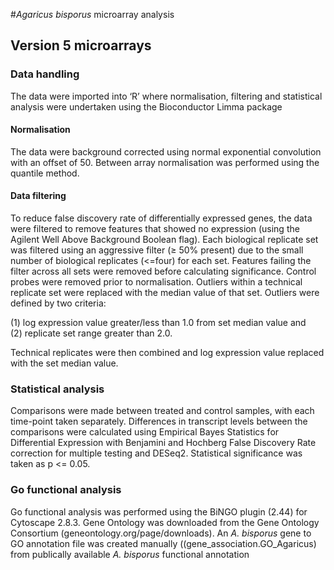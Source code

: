 #<i>Agaricus bisporus</i> microarray analysis

## Version 5 microarrays

###	Data handling
The data were imported into ‘R’ where normalisation, filtering and statistical analysis were undertaken using the Bioconductor Limma package
####	Normalisation
The data were background corrected using normal exponential convolution with an offset of 50. Between array normalisation was performed using the quantile method.
####	Data filtering
To reduce false discovery rate of differentially expressed genes, the data were filtered to remove features that showed no expression (using the Agilent Well Above Background Boolean flag). 
Each biological replicate set was filtered using an aggressive filter (≥ 50% present) due to the small number of biological replicates (<=four)  for each set. Features failing the filter across all sets were removed before calculating significance. Control probes were removed prior to normalisation. 
Outliers within a technical replicate set were replaced with the median value of that set. Outliers were defined by two criteria:

(1) log expression value greater/less than 1.0 from set median value and 
<br>(2) replicate set range greater than 2.0. 

Technical replicates were then combined and log expression value replaced with the set median value.
###	Statistical analysis
Comparisons were made between treated and control samples, with each time-point taken separately. Differences in transcript levels between the comparisons were calculated using Empirical Bayes Statistics for Differential Expression with Benjamini and Hochberg False Discovery Rate correction for multiple testing and DESeq2. Statistical significance was taken as p <= 0.05.
###	Go functional analysis
Go functional analysis was performed using the BiNGO plugin (2.44) for Cytoscape 2.8.3. Gene Ontology was downloaded from the Gene Ontology Consortium (geneontology.org/page/downloads). An <i>A. bisporus</i> gene to GO annotation file was created manually ((gene_association.GO_Agaricus) from publically available <i>A. bisporus</i> functional annotation 

